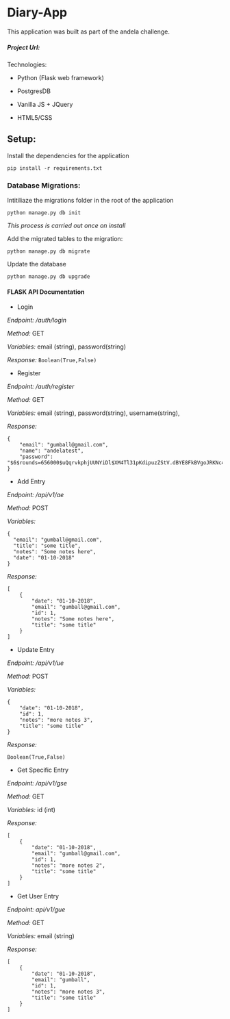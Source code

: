 

# Diary-App

This application was built as part of the andela challenge. 

##### Project Url:
<!-- Put your project url here -->

Technologies:

* Python (Flask web framework)

* PostgresDB

* Vanilla JS + JQuery

* HTML5/CSS

## Setup:

Install the dependencies for the application

 ```pip install -r requirements.txt```
 
### Database Migrations:

Intitiliaze the migrations folder in the root of the application

```python manage.py db init```

_This process is carried out once on install_

Add the migrated tables to the migration:

```python manage.py db migrate```

Update the database 

```python manage.py db upgrade```

#### FLASK API Documentation

* Login

*Endpoint:* _/auth/login_

*Method:* GET

*Variables:* email (string), password(string)

*Response:* ```Boolean(True,False)```


* Register

*Endpoint:* _/auth/register_

*Method:* GET

*Variables:* email (string), password(string), username(string),

*Response:* 
```
{
    "email": "gumball@gmail.com",
    "name": "andelatest",
    "password": "$6$rounds=656000$uQqrvkphjUUNYiDl$XM4Tl31pKdipuzZStV.dBYE8FkBVgoJRKNc4NV1Zc3ekKAJnQaLKgPnbvWL68OBEPsatZ/BViSKhdj4JY4/Im/"
}
```

 * Add Entry

*Endpoint:* _/api/v1/ae_

*Method:* POST

*Variables:* 

```
{
  "email": "gumball@gmail.com", 
  "title": "some title",
  "notes": "Some notes here",
  "date": "01-10-2018"
}
```

*Response:* 

```
[
    {
        "date": "01-10-2018",
        "email": "gumball@gmail.com",
        "id": 1,
        "notes": "Some notes here",
        "title": "some title"
    }
]
```

* Update Entry

*Endpoint:* _/api/v1/ue_

*Method:* POST

*Variables:* 

```
{
    "date": "01-10-2018",
    "id": 1,
    "notes": "more notes 3",
    "title": "some title"
}
```

*Response:* 

```Boolean(True,False)```


* Get Specific Entry


*Endpoint:* _/api/v1/gse_

*Method:* GET

*Variables:* id (int)

*Response:* 

```
[
    {
        "date": "01-10-2018",
        "email": "gumball@gmail.com",
        "id": 1,
        "notes": "more notes 2",
        "title": "some title"
    }
]
```
* Get User Entry


*Endpoint:* _api/v1/gue_

*Method:* GET

*Variables:* email (string)

*Response:* 

```
[
    {
        "date": "01-10-2018",
        "email": "gumball",
        "id": 1,
        "notes": "more notes 3",
        "title": "some title"
    }
]
```




